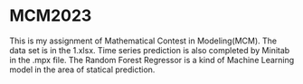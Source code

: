 # MCM2023
This is my assignment of Mathematical Contest in Modeling(MCM).
The data set is in the 1.xlsx. Time series prediction is also completed by Minitab in the .mpx file. The Random Forest Regressor is a kind of Machine Learning model in the area of statical prediction.
